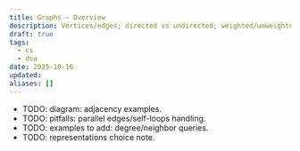 ```yaml
---
title: Graphs — Overview
description: Vertices/edges; directed vs undirected; weighted/unweighted.
draft: true
tags:
  - cs
  - dsa
date: 2025-10-16
updated:
aliases: []
---
```

- TODO: diagram: adjacency examples.
- TODO: pitfalls: parallel edges/self-loops handling.
- TODO: examples to add: degree/neighbor queries.
- TODO: representations choice note.
